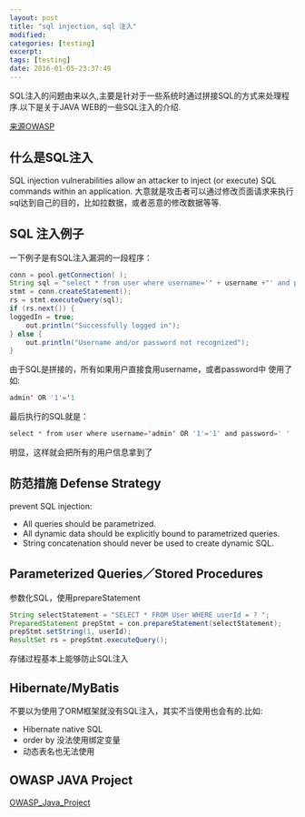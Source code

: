 ```yaml
---
layout: post
title: "sql injection, sql 注入"
modified:
categories: [testing]
excerpt:
tags: [testing]
date: 2016-01-05-23:37:49
---
```


SQL注入的问题由来以久,主要是针对于一些系统时通过拼接SQL的方式来处理程序.以下是关于JAVA WEB的一些SQL注入的介绍.

[来源OWASP](https://www.owasp.org/index.php/Preventing_SQL_Injection_in_Java)

## 什么是SQL注入

SQL injection vulnerabilities allow an attacker to inject (or execute) SQL commands within an application.
大意就是攻击者可以通过修改页面请求来执行sql达到自己的目的，比如拉数据，或者恶意的修改数据等等.

## SQL 注入例子

一下例子是有SQL注入漏洞的一段程序：

```JAVA
conn = pool.getConnection( );
String sql = "select * from user where username='" + username +"' and password='" + password + "'";
stmt = conn.createStatement();
rs = stmt.executeQuery(sql);
if (rs.next()) {
loggedIn = true;
	out.println("Successfully logged in");
} else {
	out.println("Username and/or password not recognized");
}
```

由于SQL是拼接的，所有如果用户直接食用username，或者password中 使用了如:

```JAVA
admin' OR '1'='1
```

最后执行的SQL就是：

```JAVA
select * from user where username='admin' OR '1'='1' and password=' '
```

明显，这样就会把所有的用户信息拿到了

## 防范措施 Defense Strategy

prevent SQL injection:
- All queries should be parametrized.
- All dynamic data should be explicitly bound to parametrized queries.
- String concatenation should never be used to create dynamic SQL.

## Parameterized Queries／Stored Procedures

参数化SQL，使用prepareStatement

```JAVA
String selectStatement = "SELECT * FROM User WHERE userId = ? ";
PreparedStatement prepStmt = con.prepareStatement(selectStatement);
prepStmt.setString(1, userId);
ResultSet rs = prepStmt.executeQuery();
```

存储过程基本上能够防止SQL注入

## Hibernate/MyBatis

不要以为使用了ORM框架就没有SQL注入，其实不当使用也会有的.比如:

- Hibernate native SQL
- order by 没法使用绑定变量
- 动态表名也无法使用

## OWASP JAVA Project

[OWASP_Java_Project](https://www.owasp.org/index.php/Category:OWASP_Java_Project#tab=Project_and_OWASP_Resources)
